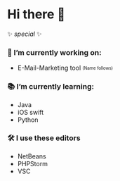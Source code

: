 # Hi there 👋

✨ _special_ ✨

### 🔭 I’m currently working on:

- E-Mail-Marketing tool <sub><sup>(Name follows)</sup></sub>

### 📚 I’m currently learning:

- Java
- iOS swift
- Python

### 🛠 I use these editors

- NetBeans
- PHPStorm
- VSC

<!--
- 👯 I’m looking to collaborate on ...
- 🤔 I’m looking for help with ...
- 💬 Ask me about ...
- 📫 How to reach me: ...
- 😄 Pronouns: ...
- ⚡ Fun fact: ...
-->
